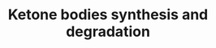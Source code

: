 ---
annotations:
- id: PW:0000069
  parent: classic metabolic pathway
  type: Pathway Ontology
  value: ketone bodies metabolic pathway
authors:
- N.Reyes
- MaintBot
- Thomas
- Ddigles
- Eweitz
description: 'Ketone bodies are three water-soluble compounds that are produced as
  by-products when fatty acids are broken down for energy in the liver and kidney.
  They are used as a source of energy in the heart and brain. In the brain, they are
  a vital source of energy during fasting.  Source: [[wikipedia:Ketone_bodies|Wikipedia]]'
last-edited: 2021-05-28
organisms:
- Danio rerio
redirect_from:
- /index.php/Pathway:WP333
- /instance/WP333
revision: null
schema-jsonld:
- '@context': https://schema.org/
  '@id': https://wikipathways.github.io/pathways/WP333.html
  '@type': Dataset
  creator:
    '@type': Organization
    name: WikiPathways
  description: 'Ketone bodies are three water-soluble compounds that are produced
    as by-products when fatty acids are broken down for energy in the liver and kidney.
    They are used as a source of energy in the heart and brain. In the brain, they
    are a vital source of energy during fasting.  Source: [[wikipedia:Ketone_bodies|Wikipedia]]'
  keywords:
  - BDH
  - HMGCS2
  - oxct1
  - zgc:56248
  - zgc:86832
  license: CC0
  name: Ketone bodies synthesis and degradation
seo: CreativeWork
title: Ketone bodies synthesis and degradation
wpid: WP333
---